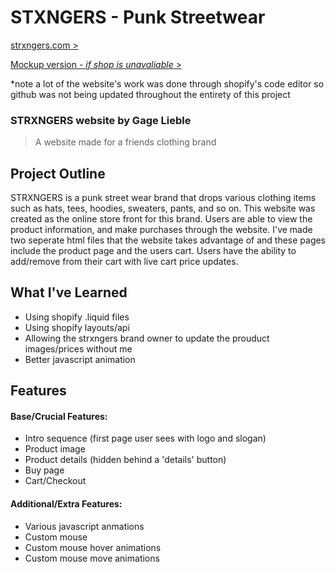 # STXNGERS - Punk Streetwear
[strxngers.com >](https://strxngers.com/password)

[Mockup version - *if shop is unavaliable* >](https://www.gagelieble.com/strxngers.html)

*note a lot of the website's work was done through shopify's code editor so github was not being updated throughout the entirety of this project 
### STRXNGERS website by Gage Lieble
> A website made for a friends clothing brand
## Project Outline
STRXNGERS is a punk street wear brand that drops various clothing items such as hats, tees, hoodies, sweaters, pants, and so on. This website was created as the online store front for this brand. Users are able to view the product information, and make purchases through the website. I've made two seperate html files that the website takes advantage of and these pages include the product page and the users cart. Users have the ability to add/remove from their cart with live cart price updates.
## What I've Learned
- Using shopify .liquid files
- Using shopify layouts/api
- Allowing the strxngers brand owner to update the prouduct images/prices without me 
- Better javascript animation
## Features
#### Base/Crucial Features:
- Intro sequence (first page user sees with logo and slogan)
- Product image
- Product details (hidden behind a 'details' button)
- Buy page
- Cart/Checkout

#### Additional/Extra Features:
- Various javascript anmations
- Custom mouse
- Custom mouse hover animations
- Custom mouse move animations
